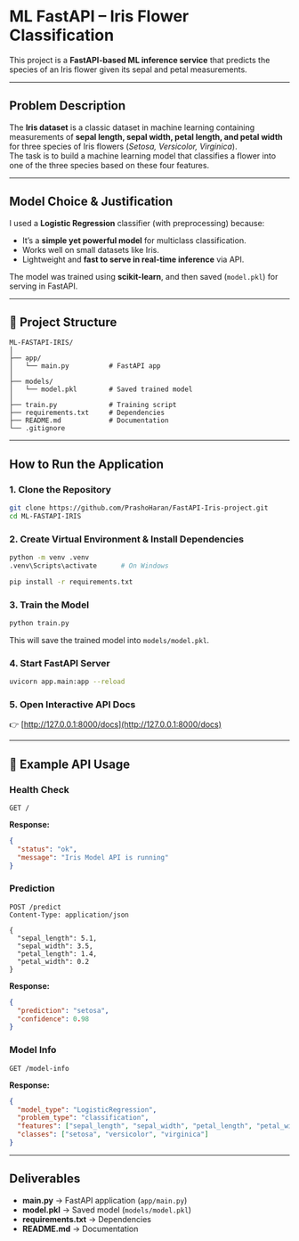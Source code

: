 # ML FastAPI – Iris Flower Classification  

This project is a **FastAPI-based ML inference service** that predicts the species of an Iris flower given its sepal and petal measurements.  

---

## Problem Description  
The **Iris dataset** is a classic dataset in machine learning containing measurements of **sepal length, sepal width, petal length, and petal width** for three species of Iris flowers (*Setosa, Versicolor, Virginica*).  
The task is to build a machine learning model that classifies a flower into one of the three species based on these four features.  

---

## Model Choice & Justification  
I used a **Logistic Regression** classifier (with preprocessing) because:  
- It’s a **simple yet powerful model** for multiclass classification.  
- Works well on small datasets like Iris.  
- Lightweight and **fast to serve in real-time inference** via API.  

The model was trained using **scikit-learn**, and then saved (`model.pkl`) for serving in FastAPI.  

---

## 📂 Project Structure  
```
ML-FASTAPI-IRIS/
│
├── app/
│   └── main.py          # FastAPI app
│
├── models/
│   └── model.pkl        # Saved trained model
│
├── train.py             # Training script
├── requirements.txt     # Dependencies
├── README.md            # Documentation
└── .gitignore
```

---

## How to Run the Application  

### 1. Clone the Repository  
```bash
git clone https://github.com/PrashoHaran/FastAPI-Iris-project.git
cd ML-FASTAPI-IRIS
```

### 2. Create Virtual Environment & Install Dependencies  
```bash
python -m venv .venv
.venv\Scripts\activate      # On Windows

pip install -r requirements.txt
```

### 3. Train the Model  
```bash
python train.py
```
This will save the trained model into `models/model.pkl`.

### 4. Start FastAPI Server  
```bash
uvicorn app.main:app --reload
```

### 5. Open Interactive API Docs  

👉 [http://127.0.0.1:8000/docs](http://127.0.0.1:8000/docs)  

---

## 📌 Example API Usage  

### Health Check  
```http
GET /
```
**Response:**
```json
{
  "status": "ok",
  "message": "Iris Model API is running"
}
```

### Prediction  
```http
POST /predict
Content-Type: application/json

{
  "sepal_length": 5.1,
  "sepal_width": 3.5,
  "petal_length": 1.4,
  "petal_width": 0.2
}
```

**Response:**
```json
{
  "prediction": "setosa",
  "confidence": 0.98
}
```

### Model Info  
```http
GET /model-info
```
**Response:**
```json
{
  "model_type": "LogisticRegression",
  "problem_type": "classification",
  "features": ["sepal_length", "sepal_width", "petal_length", "petal_width"],
  "classes": ["setosa", "versicolor", "virginica"]
}
```

---

## Deliverables  
- **main.py** → FastAPI application (`app/main.py`)  
- **model.pkl** → Saved model (`models/model.pkl`)  
- **requirements.txt** → Dependencies  
- **README.md** → Documentation  
